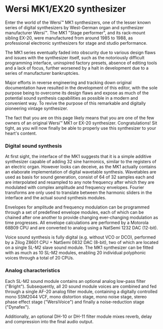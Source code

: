 # Wersi MK1/EX20 synthesizer

Enter the world of the Wersi™ MK1 synthesizers, one of the lesser known series of digital synthesizers by West-German organ and synthesizer manufacturer Wersi™. The MK1 "Stage performer", and its rack-mount sibling EX-20, were manufactured from around 1985 to 1988, as professional electronic synthesizers for stage and studio performance.

The MK1 series eventually faded into obscurity due to various design flaws and issues with the synthesizer itself, such as the notoriously difficult programming interface, uninspired factory presets, absence of editing tools and a lack of focus, further worsened by a halt in development due to a series of manufacturer bankruptcies.

Major efforts in reverse engineering and tracking down original documentation have resulted in the development of this editor, with the sole purpose being to overcome its design flaws and expose as much of the potential sound synthesis capabilities as possible in a modern and convenient way. To revive the purpose of this remarkable and digitally pioneering vintage synthesizer.

The fact that you are on this page likely means that you are one of the few owners of an original Wersi™ MK1 or EX-20 synthesizer. Congratulations! Sit tight, as you will now finally be able to properly use this synthesizer to your heart's content.

### Digital sound synthesis

At first sight, the interface of the MK1 suggests that it is a simple additive synthesizer capable of adding 32 sine harmonics, similar to the registers of an electric organ. However looks can deceive, as the MK1 actually contains an elaborate implementation of digital wavetable synthesis. Wavetables are used as basis for sound generation, consist of 64 of 32 samples each and are interpolated and resampled to any note frequency after which they are modulated with complex amplitude and frequency envelopes. Fourier transforms are only used to translate between the harmonic sliders in the interface and the actual sound synthesis modules.

Envelopes for amplitude and frequency modulation can be programmed through a set of predefined envelope modules, each of which can be chained after one another to provide changing ever-changing modulation as time progresses. All envelope calculations are performed by a Motorola 68B09 CPU and are converted to analog using a NatSemi 1232 DAC (12-bit).

Voice sound synthesis is fully digital (e.g. without VCO or DCO), performed by a Zilog Z8601 CPU + NatSemi 0832 DAC (8-bit), two of which are located on a single SL-M2 slave sound module. The MK1 synthesizer can be fitted with as much as 10 SL-M2 modules, enabling 20 individual polyphonic voices through a total of 20 CPUs.

### Analog characteristics

Each SL-M2 sound module contains an optional analog low-pass filter ("Bright"). Subsequently, all 20 sound module voices are combined and fed through a single AF-20 analog filter module, containing a digitally controlled mono SSM2044 VCF, mono distortion stage, mono noise stage, stereo phase effect stage ("WersiVoice") and finally a noise-reduction stage ("Dynafex").

Additionally, an optional DH-10 or DH-11 filter module mixes reverb, delay and compression into the final audio output.

